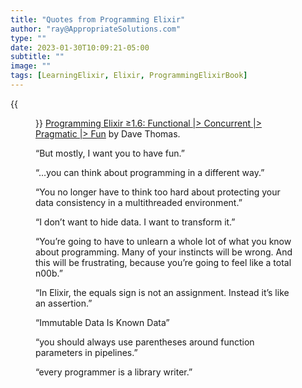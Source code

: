 ```yaml
---
title: "Quotes from Programming Elixir"
author: "ray@AppropriateSolutions.com"
type: ""
date: 2023-01-30T10:09:21-05:00
subtitle: ""
image: ""
tags: [LearningElixir, Elixir, ProgrammingElixirBook]
---
```

{{<figure src="./k15-photos-7_sQDeHKZTg-unsplash-threads-cropped.png" title="Threads" alt="Image of threads coming out of tops of multiple spools of sewing thread.">}}
[Programming Elixir ≥1.6: Functional |> Concurrent |> Pragmatic |> Fun](https://pragprog.com/titles/elixir16/programming-elixir-1-6/) by Dave Thomas.

“But mostly, I want you to have fun.”

“…you can think about programming in a different way.”

“You no longer have to think too hard about protecting your data consistency in a multithreaded environment.”

“I don’t want to hide data. I want to transform it.”

“You’re going to have to unlearn a whole lot of what you know about programming.
Many of your instincts will be wrong.
And this will be frustrating, because you’re going to feel like a total n00b.”

“In Elixir, the equals sign is not an assignment.
Instead it’s like an assertion.”

“Immutable Data Is Known Data”

“you should always use parentheses around function parameters in pipelines.”

“every programmer is a library writer.”
